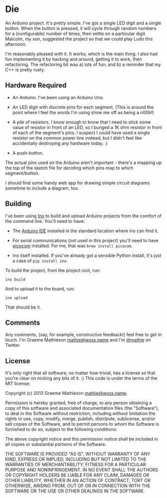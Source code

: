# Die

An Arduino project. It's pretty simple. I've got a single LED digit and a
single button. When the button is pressed, it will cycle through random numbers
for a (configurable) number of times, then settle on a particular digit.
Malcolm, my son, suggested the project so that we could play Ludo this
afternoon.

I'm reasonably pleased with it. It works, which is the main thing. I also had
fun implementing it by hacking and around, getting it to work, then
refactoring. The refactoring bit was a) lots of fun; and b) a reminder that my
C++ is pretty rusty.

## Hardware Required

* An Arduino. I've been using an Arduino Uno.

* An LED digit with discrete pins for each segment. (This is around the point
  where I feel the words I'm using show me off as being a n00b!)

* A pile of resistors. I know enough to know that I need to stick some value of
  resistor in front of an LED, so I bunged a 1K ohm resistor in front of each
  of the segment's pins. I suspect I could have used a single resistor on the
  common power line instead, but I didn't feel like accidentally destroying any
  hardware today. :)

* A push-button.

The actual pins used on the Arduino aren't important - there's a mapping up the
top of the sketch file for deciding which pins map to which segment/button.

I should find some handy web app for drawing simple circuit diagrams sometime
to include a diagram, too.

## Building

I've been using [Ino](http://inotool.org/) to build and upload Arduino projects
from the comfort of the command line. You'll need to have:

* The [Arduino IDE](http://arduino.cc/en/Main/Software) installed in the
  standard location where ino can find it.

* For serial communications (not used in this project) you'll need to have
  [picocom](https://code.google.com/p/picocom/) installed. For me, that was
  `brew install picocom`.

* ino itself installed. If you've already got a sensible Python install, it's
  just a case of `pip install ino`.

To build the project, from the project root, run:

    ino build

And to upload it to the board, run:

    ino upload

That should be it.

## Comments

Any comments, (say, for example, constructive feedback!) feel free to get in
touch. I'm Graeme Mathieson <mathie@woss.name> and I'm
[@mathie](https://twitter.com/mathie) on Twitter.

## License

It's only right that all software, no matter how trivial, has a license so that
you're clear on nicking any bits of it. :) This code is under the terms of the
MIT license:

Copyright (c) 2013 Graeme Mathieson <mathie@woss.name>.

Permission is hereby granted, free of charge, to any person obtaining a copy of
this software and associated documentation files (the "Software"), to deal in
the Software without restriction, including without limitation the rights to
use, copy, modify, merge, publish, distribute, sublicense, and/or sell copies
of the Software, and to permit persons to whom the Software is furnished to do
so, subject to the following conditions:

The above copyright notice and this permission notice shall be included in all
copies or substantial portions of the Software.

THE SOFTWARE IS PROVIDED "AS IS", WITHOUT WARRANTY OF ANY KIND, EXPRESS OR
IMPLIED, INCLUDING BUT NOT LIMITED TO THE WARRANTIES OF MERCHANTABILITY,
FITNESS FOR A PARTICULAR PURPOSE AND NONINFRINGEMENT. IN NO EVENT SHALL THE
AUTHORS OR COPYRIGHT HOLDERS BE LIABLE FOR ANY CLAIM, DAMAGES OR OTHER
LIABILITY, WHETHER IN AN ACTION OF CONTRACT, TORT OR OTHERWISE, ARISING FROM,
OUT OF OR IN CONNECTION WITH THE SOFTWARE OR THE USE OR OTHER DEALINGS IN THE
SOFTWARE.
